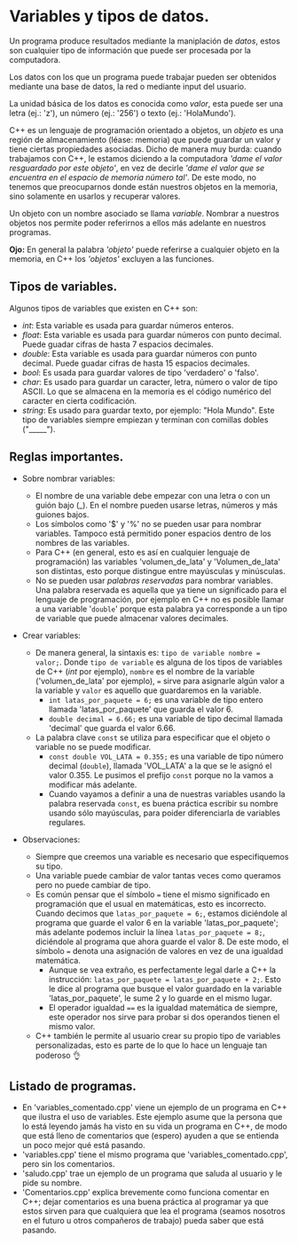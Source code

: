 # Variables y tipos de datos.
Un programa produce resultados mediante la maniplación de _datos_, estos son cualquier tipo de información que puede ser procesada por la computadora.

Los datos con los que un programa puede trabajar pueden ser obtenidos mediante una base de datos, la red o mediante input del usuario.

La unidad básica de los datos es conocida como _valor_, esta puede ser una letra (ej.: 'z'), un número (ej.: '256') o texto (ej.: 'HolaMundo').

C++ es un lenguaje de programación orientado a objetos, un _objeto_ es una región de almacenamiento (léase: memoria) que puede guardar un valor y tiene ciertas propiedades asociadas. Dicho de manera muy burda: cuando trabajamos con C++, le estamos diciendo a la computadora _'dame el valor resguardado por este objeto'_, en vez de decirle _'dame el valor que se encuentra en el espacio de memoria número tal'_.
De este modo, no tenemos que preocuparnos donde están nuestros objetos en la memoria, sino solamente en usarlos y recuperar valores.

Un objeto con un nombre asociado se llama _variable_. Nombrar a nuestros objetos nos permite poder referirnos a ellos más adelante en nuestros programas.

**Ojo:** En general la palabra _'objeto'_ puede referirse a cualquier objeto en la memoria, en C++ los _'objetos'_ excluyen a las funciones.

## Tipos de variables.
Algunos tipos de variables que existen en C++ son:
* _int_: Esta variable es usada para guardar números enteros.
* _float_: Esta variable es usada para guardar números con punto decimal. Puede guadar cifras de hasta 7 espacios decimales.
* _double_: Esta variable es usada para guardar números con punto decimal. Puede guadar cifras de hasta 15 espacios decimales.
* _bool_: Es usada para guardar valores de tipo 'verdadero' o 'falso'.
* _char_: Es usado para guardar un caracter, letra, número o valor de tipo ASCII. Lo que se almacena en la memoria es el código numérico del caracter en cierta codificación. 
* _string_: Es usado para guardar texto, por ejemplo: "Hola Mundo". Este tipo de variables siempre empiezan y terminan con comillas dobles ("_____").

## Reglas importantes.
* Sobre nombrar variables:
    * El nombre de una variable debe empezar con una letra o con un guión bajo (_). En el nombre pueden usarse letras, números y más guiones bajos.
    * Los símbolos como '$' y '%' no se pueden usar para nombrar variables. Tampoco está permitido poner espacios dentro de los nombres de las variables. 
    * Para C++ (en general, esto es así en cualquier lenguaje de programación) las variables 'volumen_de_lata' y 'Volumen_de_lata' son distintas, esto porque distingue entre mayúsculas y minúsculas.
    * No se pueden usar _palabras reservadas_ para nombrar variables. Una palabra reservada es aquella que ya tiene un significado para el lenguaje de programación, por ejemplo en C++ no es posible llamar a una variable '`double`' porque esta palabra ya corresponde a un tipo de variable que puede almacenar valores decimales. 

* Crear variables:
    * De manera general, la sintaxis es: `tipo de variable nombre = valor;`. Donde `tipo de variable` es alguna de los tipos de variables de C++ (_int_ por ejemplo), `nombre` es el nombre de la variable ('volumen_de_lata' por ejemplo), `=` sirve para asignarle algún valor a la variable y `valor` es aquello que guardaremos en la variable.
        * `int latas_por_paquete = 6;` es una variable de tipo entero llamada 'latas_por_paquete' que guarda el valor 6.
        * `double decimal = 6.66;` es una variable de tipo decimal llamada 'decimal' que guarda el valor 6.66.
    * La palabra clave `const` se utiliza para especificar que el objeto o variable no se puede modificar.
        * `const double VOL_LATA = 0.355;` es una variable de tipo número decimal (`double`), llamada 'VOL_LATA' a la que se le asignó el valor 0.355. Le pusimos el prefijo `const` porque no la vamos a modificar más adelante.
        * Cuando vayamos a definir a una de nuestras variables usando la palabra reservada `const`, es buena práctica escribir su nombre usando sólo mayúsculas, para poider diferenciarla de variables regulares.

* Observaciones:
    * Siempre que creemos una variable es necesario que especifiquemos su tipo.
    * Una variable puede cambiar de valor tantas veces como queramos pero no puede cambiar de tipo.
    * Es común pensar que el símbolo `=` tiene el mismo significado en programación que el usual en matemáticas, esto es incorrecto. Cuando decimos que `latas_por_paquete = 6;`, estamos diciéndole al programa que guarde el valor 6 en la variable 'latas_por_paquete'; más adelante podemos incluir la línea `latas_por_paquete = 8;`, diciéndole al programa que ahora guarde el valor 8. De este modo, el símbolo `=` denota una asignación de valores en vez de una igualdad matemática.
        * Aunque se vea extraño, es perfectamente legal darle a C++ la instrucción: `latas_por_paquete = latas_por_paquete + 2;`. Esto le dice al programa que busque el valor guardado en la variable 'latas_por_paquete', le sume 2 y lo guarde en el mismo lugar.
        * El operador igualdad `==` es la igualdad matemática de siempre, este operador nos sirve para probar si dos operandos tienen el mismo valor.
    * C++ también le permite al usuario crear su propio tipo de variables personalizadas, esto es parte de lo que lo hace un lenguaje tan poderoso :ok_hand:

## Listado de programas.
* En 'variables_comentado.cpp' viene un ejemplo de un programa en C++ que ilustra el uso de variables. Este ejemplo asume que la persona que lo está leyendo jamás ha visto en su vida un programa en C++, de modo que está lleno de comentarios que (espero) ayuden a que se entienda un poco mejor qué está pasando.
* 'variables.cpp' tiene el mismo programa que 'variables_comentado.cpp', pero sin los comentarios.
* 'saludo.cpp' trae un ejemplo de un programa que saluda al usuario y le pide su nombre.
* 'Comentarios.cpp' explica brevemente como funciona comentar en C++; dejar comentarios es una buena práctica al programar ya que estos sirven para que cualquiera que lea el programa (seamos nosotros en el futuro u otros compañeros de trabajo) pueda saber que está pasando.


